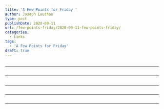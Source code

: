 ```yaml
---
title: 'A Few Points for Friday '
author: Joseph Louthan
type: post
publishDate: 2020-09-11
url: /few-points-friday/2020-09-11-few-points-friday/
categories:
  - Links
tags:
  - 'A Few Points for Friday'
draft: true
---
```


##


------

##


------

##


------

##


------

##


------

